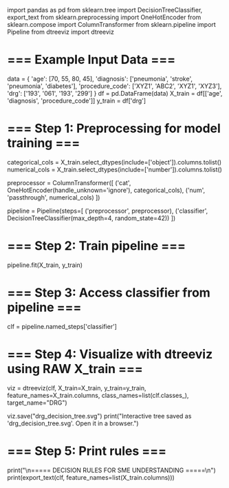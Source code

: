 import pandas as pd
from sklearn.tree import DecisionTreeClassifier, export_text
from sklearn.preprocessing import OneHotEncoder
from sklearn.compose import ColumnTransformer
from sklearn.pipeline import Pipeline
from dtreeviz import dtreeviz

# === Example Input Data ===
data = {
    'age': [70, 55, 80, 45],
    'diagnosis': ['pneumonia', 'stroke', 'pneumonia', 'diabetes'],
    'procedure_code': ['XYZ1', 'ABC2', 'XYZ1', 'XYZ3'],
    'drg': ['193', '061', '193', '299']
}
df = pd.DataFrame(data)
X_train = df[['age', 'diagnosis', 'procedure_code']]
y_train = df['drg']

# === Step 1: Preprocessing for model training ===
categorical_cols = X_train.select_dtypes(include=['object']).columns.tolist()
numerical_cols = X_train.select_dtypes(include=['number']).columns.tolist()

preprocessor = ColumnTransformer([
    ('cat', OneHotEncoder(handle_unknown='ignore'), categorical_cols),
    ('num', 'passthrough', numerical_cols)
])

pipeline = Pipeline(steps=[
    ('preprocessor', preprocessor),
    ('classifier', DecisionTreeClassifier(max_depth=4, random_state=42))
])

# === Step 2: Train pipeline ===
pipeline.fit(X_train, y_train)

# === Step 3: Access classifier from pipeline ===
clf = pipeline.named_steps['classifier']

# === Step 4: Visualize with dtreeviz using RAW X_train ===
viz = dtreeviz(clf,
               X_train=X_train,
               y_train=y_train,
               feature_names=X_train.columns,
               class_names=list(clf.classes_),
               target_name="DRG")

viz.save("drg_decision_tree.svg")
print("Interactive tree saved as 'drg_decision_tree.svg'. Open it in a browser.")

# === Step 5: Print rules ===
print("\n===== DECISION RULES FOR SME UNDERSTANDING =====\n")
print(export_text(clf, feature_names=list(X_train.columns)))
